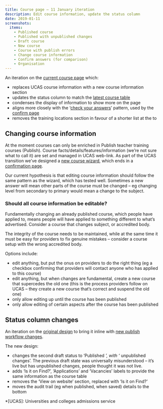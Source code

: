 ```yaml
---
title: Course page – 11 January iteration
description: Edit course information, update the status column
date: 2019-01-11
screenshots:
  items:
    - Published course
    - Published with unpublished changes
    - Draft course
    - New course
    - Course with publish errors
    - Change course information
    - Confirm answers (for comparison)
    - Organisation
---
```


<!-- markdownlint-disable MD051 -->

An iteration on the [current course page](/publish-teacher-training-courses/enrichment-sept-6#course) which:

- replaces UCAS course information with a new course information section
- updates the status column to match the [latest course table](/publish-teacher-training-courses/publish-states)
- condenses the display of information to show more on the page
- aligns more closely with the ‘[check your answers](https://design-system.service.gov.uk/patterns/check-answers/)’ pattern, used by the [confirm page](#confirm-answers-for-comparison)
- removes the training locations section in favour of a shorter list at the to

## Changing course information

At the moment courses can only be enriched in Publish teacher training courses (Publish). Course facts/details/features/information (we’re not sure what to call it) are set and managed in UCAS web-link. As part of the UCAS transition we’ve designed a [new course wizard](/publish-teacher-training-courses/new-course), which ends in a [confirmation page](#confirm-answers-for-comparison).

Our current hypothesis is that editing course information should follow the same pattern as the wizard, which has tested well. Sometimes a new answer will mean other parts of the course must be changed – eg changing level from secondary to primary would mean a change to the subject.

### Should all course information be editable?

Fundamentally changing an already published course, which people have applied to, means people will have applied to something different to what’s advertised. Consider a course that changes subject, or accredited body.

The integrity of the course needs to be maintained, while at the same time it must be easy for providers to fix genuine mistakes – consider a course setup with the wrong accredited body.

Options include:

- edit anything, but put the onus on providers to do the right thing (eg a checkbox confirming that providers will contact anyone who has applied to this course)
- edit anything, but when changes are fundamental, create a new course that supercedes the old one (this is the process providers follow on UCAS – they create a new course that’s correct and suspend the old one)
- only allow editing up until the course has been published
- only allow editing of certain aspects after the course has been published

## Status column changes

An iteration on the [original design](/publish-teacher-training-courses/publish-changes/iteration-aug-15) to bring it inline with [new publish workflow changes](/publish-teacher-training-courses/publish-states).

The new design:

- changes the second draft status to ‘Published *’, with ‘* unpublished changes’. The previous draft state was universally misunderstood – it’s live but has unpublished changes, people thought it was not live.
- adds ‘Is it on Find?’, ‘Applications’ and ‘Vacancies’ labels to provide the same information as the course table
- removes the ‘View on website’ section, replaced with ‘Is it on Find?’
- moves the audit trail (eg when published, when saved) details to the bottom

<!-- markdownlint-enable MD051 -->

*[UCAS]: Universities and colleges admissions service
